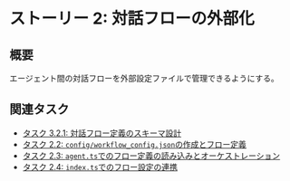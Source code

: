 # ストーリー 2: 対話フローの外部化

## 概要

エージェント間の対話フローを外部設定ファイルで管理できるようにする。

## 関連タスク

*   [タスク 3.2.1: 対話フロー定義のスキーマ設計](task_3_2_1_design_conversation_flow_schema.md)
*   [タスク 2.2: `config/workflow_config.json`の作成とフロー定義](task_3_2_2_create_workflow_config_and_define_flow.md)
*   [タスク 2.3: `agent.ts`でのフロー定義の読み込みとオーケストレーション](task_3_2_3_load_and_orchestrate_flow_in_agent_ts.md)
*   [タスク 2.4: `index.ts`でのフロー設定の連携](task_2_4_integrate_flow_config_in_index_ts.md)

